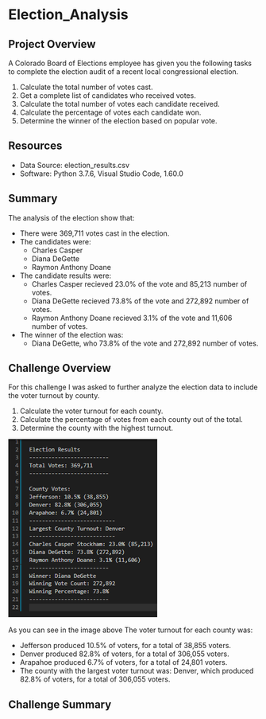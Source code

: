 # Election_Analysis
##

## Project Overview
A Colorado Board of Elections employee has given you the following tasks to complete the election audit of a recent local congressional election.

1. Calculate the total number of votes cast.
2. Get a complete list of candidates who received votes.
3. Calculate the total number of votes each candidate received.
4. Calculate the percentage of votes each candidate won.
5. Determine the winner of the election based on popular vote.

## Resources
- Data Source: election_results.csv
- Software: Python 3.7.6, Visual Studio Code, 1.60.0

## Summary
The analysis of the election show that:
- There were 369,711 votes cast in the election.
- The candidates were:
  - Charles Casper
  - Diana DeGette
  - Raymon Anthony Doane
- The candidate results were:
  - Charles Casper recieved 23.0% of the vote and 85,213 number of votes.
  - Diana DeGette recieved 73.8% of the vote and 272,892 number of votes.
  - Raymon Anthony Doane recieved 3.1% of the vote and 11,606 number of votes.
- The winner of the election was:
  - Diana DeGette, who 73.8% of the vote and 272,892 number of votes.

## Challenge Overview

For this challenge I was asked to further analyze the election data to include the voter turnout by county.

1. Calculate the voter turnout for each county.
2. Calculate the percentage of votes from each county out of the total.
3. Determine the county with the highest turnout.

![Results](https://github.com/PSWil/Election_Analysis/blob/main/analysis/results_txt_output.png)

As you can see in the image above
The voter turnout for each county was:

- Jefferson produced 10.5% of voters, for a total of 38,855 voters.
- Denver produced 82.8% of voters, for a total of 306,055 voters.
- Arapahoe produced 6.7% of voters, for a total of 24,801 voters.
- The county with the largest voter turnout was: Denver, which produced 82.8% of voters, for a total of 306,055 voters.

## Challenge Summary 
